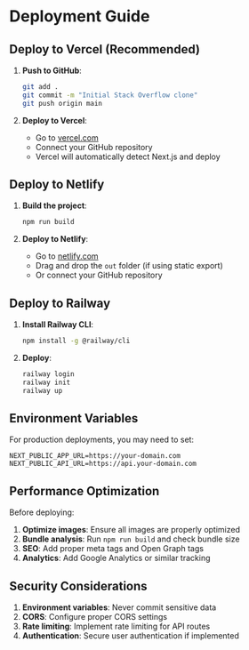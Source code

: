 # Deployment Guide

## Deploy to Vercel (Recommended)

1. **Push to GitHub**:
   ```bash
   git add .
   git commit -m "Initial Stack Overflow clone"
   git push origin main
   ```

2. **Deploy to Vercel**:
   - Go to [vercel.com](https://vercel.com)
   - Connect your GitHub repository
   - Vercel will automatically detect Next.js and deploy

## Deploy to Netlify

1. **Build the project**:
   ```bash
   npm run build
   ```

2. **Deploy to Netlify**:
   - Go to [netlify.com](https://netlify.com)
   - Drag and drop the `out` folder (if using static export)
   - Or connect your GitHub repository

## Deploy to Railway

1. **Install Railway CLI**:
   ```bash
   npm install -g @railway/cli
   ```

2. **Deploy**:
   ```bash
   railway login
   railway init
   railway up
   ```

## Environment Variables

For production deployments, you may need to set:

```env
NEXT_PUBLIC_APP_URL=https://your-domain.com
NEXT_PUBLIC_API_URL=https://api.your-domain.com
```

## Performance Optimization

Before deploying:

1. **Optimize images**: Ensure all images are properly optimized
2. **Bundle analysis**: Run `npm run build` and check bundle size
3. **SEO**: Add proper meta tags and Open Graph tags
4. **Analytics**: Add Google Analytics or similar tracking

## Security Considerations

1. **Environment variables**: Never commit sensitive data
2. **CORS**: Configure proper CORS settings
3. **Rate limiting**: Implement rate limiting for API routes
4. **Authentication**: Secure user authentication if implemented
